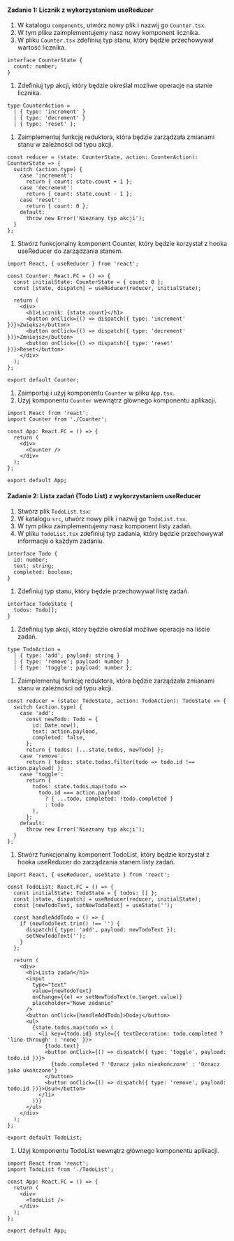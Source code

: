 #### Zadanie 1: Licznik z wykorzystaniem useReducer

1. W katalogu `components`, utwórz nowy plik i nazwij go `Counter.tsx`.
1. W tym pliku zaimplementujemy nasz nowy komponent licznika.
1. W pliku `Counter.tsx` zdefiniuj typ stanu, który będzie przechowywał wartość licznika. 
```
interface CounterState {
  count: number;
}
```
1. Zdefiniuj typ akcji, który będzie określał możliwe operacje na stanie licznika.
```
type CounterAction = 
  | { type: 'increment' }
  | { type: 'decrement' }
  | { type: 'reset' };
```
1. Zaimplementuj funkcję reduktora, która będzie zarządzała zmianami stanu w zależności od typu akcji.
```
const reducer = (state: CounterState, action: CounterAction): CounterState => {
  switch (action.type) {
    case 'increment':
      return { count: state.count + 1 };
    case 'decrement':
      return { count: state.count - 1 };
    case 'reset':
      return { count: 0 };
    default:
      throw new Error('Nieznany typ akcji');
  }
};
```
1. Stwórz funkcjonalny komponent Counter, który będzie korzystał z hooka useReducer do zarządzania stanem.
```
import React, { useReducer } from 'react';

const Counter: React.FC = () => {
  const initialState: CounterState = { count: 0 };
  const [state, dispatch] = useReducer(reducer, initialState);

  return (
    <div>
      <h1>Licznik: {state.count}</h1>
      <button onClick={() => dispatch({ type: 'increment' })}>Zwiększ</button>
      <button onClick={() => dispatch({ type: 'decrement' })}>Zmniejsz</button>
      <button onClick={() => dispatch({ type: 'reset' })}>Reset</button>
    </div>
  );
};

export default Counter;
```
1. Zaimportuj i użyj komponentu `Counter` w pliku `App.tsx`.
1. Użyj komponentu `Counter` wewnątrz głównego komponentu aplikacji.
```
import React from 'react';
import Counter from './Counter';

const App: React.FC = () => {
  return (
    <div>
      <Counter />
    </div>
  );
};

export default App;
```

#### Zadanie 2: Lista zadań (Todo List) z wykorzystaniem useReducer

1. Stwórz plik `TodoList.tsx`:
1. W katalogu `src`, utwórz nowy plik i nazwij go `TodoList.tsx`.
1. W tym pliku zaimplementujemy nasz komponent listy zadań.
1. W pliku `TodoList.tsx` zdefiniuj typ zadania, który będzie przechowywał informacje o każdym zadaniu.
```
interface Todo {
  id: number;
  text: string;
  completed: boolean;
}
```
1. Zdefiniuj typ stanu, który będzie przechowywał listę zadań.
```
interface TodoState {
  todos: Todo[];
}
```
1. Zdefiniuj typ akcji, który będzie określał możliwe operacje na liście zadań.
```
type TodoAction =
  | { type: 'add'; payload: string }
  | { type: 'remove'; payload: number }
  | { type: 'toggle'; payload: number };
```
1. Zaimplementuj funkcję reduktora, która będzie zarządzała zmianami stanu w zależności od typu akcji.
```
const reducer = (state: TodoState, action: TodoAction): TodoState => {
  switch (action.type) {
    case 'add':
      const newTodo: Todo = {
        id: Date.now(),
        text: action.payload,
        completed: false,
      };
      return { todos: [...state.todos, newTodo] };
    case 'remove':
      return { todos: state.todos.filter(todo => todo.id !== action.payload) };
    case 'toggle':
      return {
        todos: state.todos.map(todo =>
          todo.id === action.payload
            ? { ...todo, completed: !todo.completed }
            : todo
        ),
      };
    default:
      throw new Error('Nieznany typ akcji');
  }
};
```
1. Stwórz funkcjonalny komponent TodoList, który będzie korzystał z hooka useReducer do zarządzania stanem listy zadań.
```
import React, { useReducer, useState } from 'react';

const TodoList: React.FC = () => {
  const initialState: TodoState = { todos: [] };
  const [state, dispatch] = useReducer(reducer, initialState);
  const [newTodoText, setNewTodoText] = useState('');

  const handleAddTodo = () => {
    if (newTodoText.trim() !== '') {
      dispatch({ type: 'add', payload: newTodoText });
      setNewTodoText('');
    }
  };

  return (
    <div>
      <h1>Lista zadań</h1>
      <input
        type="text"
        value={newTodoText}
        onChange={(e) => setNewTodoText(e.target.value)}
        placeholder="Nowe zadanie"
      />
      <button onClick={handleAddTodo}>Dodaj</button>
      <ul>
        {state.todos.map(todo => (
          <li key={todo.id} style={{ textDecoration: todo.completed ? 'line-through' : 'none' }}>
            {todo.text}
            <button onClick={() => dispatch({ type: 'toggle', payload: todo.id })}>
              {todo.completed ? 'Oznacz jako nieukończone' : 'Oznacz jako ukończone'}
            </button>
            <button onClick={() => dispatch({ type: 'remove', payload: todo.id })}>Usuń</button>
          </li>
        ))}
      </ul>
    </div>
  );
};

export default TodoList;
```
1. Użyj komponentu TodoList wewnątrz głównego komponentu aplikacji.
```
import React from 'react';
import TodoList from './TodoList';

const App: React.FC = () => {
  return (
    <div>
      <TodoList />
    </div>
  );
};

export default App;
```